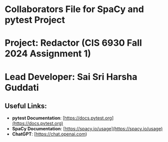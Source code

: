 # Collaborators File for SpaCy and pytest Project
# Project: Redactor (CIS 6930 Fall 2024 Assignment 1)
# Lead Developer: Sai Sri Harsha Guddati


## Useful Links:
- **pytest Documentation**: [https://docs.pytest.org](https://docs.pytest.org)
- **SpaCy Documentation**: [https://spacy.io/usage](https://spacy.io/usage)
- **ChatGPT**: [https://chat.openai.com)

